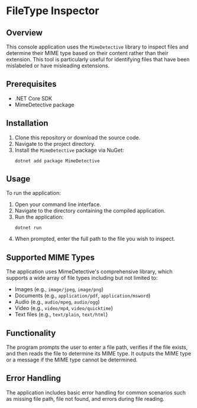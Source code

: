 
# FileType Inspector

## Overview
This console application uses the `MimeDetective` library to inspect files and determine their MIME type based on their content rather than their extension. This tool is particularly useful for identifying files that have been mislabeled or have misleading extensions.

## Prerequisites
- .NET Core SDK
- MimeDetective package

## Installation
1. Clone this repository or download the source code.
2. Navigate to the project directory.
3. Install the `MimeDetective` package via NuGet:
   ```
   dotnet add package MimeDetective
   ```

## Usage
To run the application:
1. Open your command line interface.
2. Navigate to the directory containing the compiled application.
3. Run the application:
   ```
   dotnet run
   ```
4. When prompted, enter the full path to the file you wish to inspect.

## Supported MIME Types
The application uses MimeDetective's comprehensive library, which supports a wide array of file types including but not limited to:
- Images (e.g., `image/jpeg`, `image/png`)
- Documents (e.g., `application/pdf`, `application/msword`)
- Audio (e.g., `audio/mpeg`, `audio/ogg`)
- Video (e.g., `video/mp4`, `video/quicktime`)
- Text files (e.g., `text/plain`, `text/html`)

## Functionality
The program prompts the user to enter a file path, verifies if the file exists, and then reads the file to determine its MIME type. It outputs the MIME type or a message if the MIME type cannot be determined.

## Error Handling
The application includes basic error handling for common scenarios such as missing file path, file not found, and errors during file reading.

